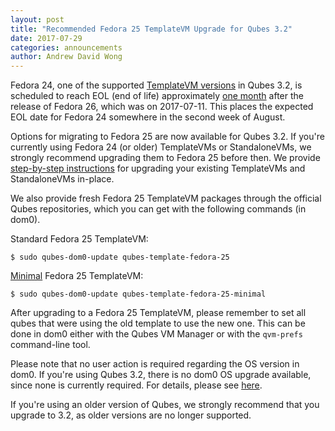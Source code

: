 ```yaml
---
layout: post
title: "Recommended Fedora 25 TemplateVM Upgrade for Qubes 3.2"
date: 2017-07-29
categories: announcements
author: Andrew David Wong
---
```


Fedora 24, one of the supported [TemplateVM versions] in Qubes 3.2, is
scheduled to reach EOL (end of life) approximately
[one month][fedora-maintenance-schedule] after the release of Fedora 26,
which was on 2017-07-11. This places the expected EOL date for Fedora 24
somewhere in the second week of August.

Options for migrating to Fedora 25 are now available for Qubes 3.2.
If you're currently using Fedora 24 (or older) TemplateVMs or StandaloneVMs,
we strongly recommend upgrading them to Fedora 25 before then. We provide
[step-by-step instructions][upgrade] for upgrading your existing TemplateVMs
and StandaloneVMs in-place.

We also provide fresh Fedora 25 TemplateVM packages through the official
Qubes repositories, which you can get with the following commands (in dom0).

Standard Fedora 25 TemplateVM:

    $ sudo qubes-dom0-update qubes-template-fedora-25

[Minimal] Fedora 25 TemplateVM:

    $ sudo qubes-dom0-update qubes-template-fedora-25-minimal

After upgrading to a Fedora 25 TemplateVM, please remember to set all
qubes that were using the old template to use the new one. This can be
done in dom0 either with the Qubes VM Manager or with the `qvm-prefs`
command-line tool.

Please note that no user action is required regarding the OS version in
dom0. If you're using Qubes 3.2, there is no dom0 OS upgrade available,
since none is currently required. For details, please see [here][dom0].

If you're using an older version of Qubes, we strongly recommend that
you upgrade to 3.2, as older versions are no longer supported.


[TemplateVM versions]: /doc/supported-versions/#templatevms
[fedora-maintenance-schedule]: https://fedoraproject.org/wiki/Fedora_Release_Life_Cycle#Maintenance_Schedule
[upgrade]: /doc/template/fedora/upgrade-24-to-25/
[Minimal]: /doc/templates/fedora-minimal/
[dom0]: /doc/supported-versions/#dom0


